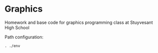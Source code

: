 # Graphics

Homework and base code for graphics programming class at Stuyvesant High School

Path configuration:
```
. ./env
```
